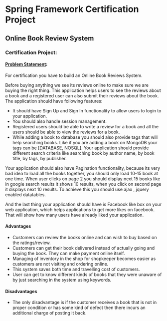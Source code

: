 # Spring Framework Certification Project

## Online Book Review System

### Certification Project:

#### <ins>Problem Statement</ins>:

For certification you have to build an Online Book Reviews System.

Before buying anything we see its reviews online to make sure we are buying the right thing. This application helps users to see the reviews about a book and a registered user can also submit their reviews about the book. The application should have following features:

* It should have Sign Up and Sign In functionality to allow users to login to your application.
* You should also handle session management.
* Registered users should be able to write a review for a book and all the users should be able to view the reviews for a book.
* While adding a book to database you should also provide tags that will help searching books. Like if you are adding a book on MongoDB your tags can be [DATABASE, NOSQL]. Your application should provide different search criteria like searching book by author name, by book title, by tags, by publisher.

Your application should also have Pagination functionality, because its very bad idea to load all the books together, you should only load 10-15 book at one time. When user clicks on page 2 you should display next 15 books like in google search results it shows 10 results, when you click on second page it displays next 10 results. To achieve this you should use ajax , jquery enabled datatables.

And the last thing your application should have is Facebook like box on your web application, which helps applications to get more likes on facebook. That will show how many users have already liked your application.

#### Advantages

- Customers can review the books online and can wish to buy based on the ratings/review.
- Customers can get their book delivered instead of actually going and buying the book. They can make payment online itself.
- Managing of inventory in the shop for shopkeeper becomes easier as customers are not visiting and ordering online.
- This system saves both time and travelling cost of customers.
- User can get to know different kinds of books that they were unaware of by just searching in the system using keywords.

#### Disadvantages

- The only disadvantage is if the customer receives a book that is not in proper condition or has some kind of defect then there incurs an additional charge of posting it back.